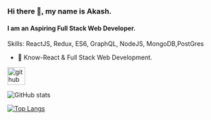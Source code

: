 




### Hi there 👋, my name is Akash.
#### I am an Aspiring Full Stack Web Developer.

Skills: ReactJS, Redux, ES6, GraphQL, NodeJS, MongoDB,PostGres 

- 🌱 Know-React & Full Stack Web Development. 


[<img src='https://cdn.jsdelivr.net/npm/simple-icons@3.0.1/icons/github.svg' alt='github' height='40'>](https://github.com/akashsharmazc)  

![GitHub stats](https://github-readme-stats.vercel.app/api?username=yocarl&show_icons=true)  

[![Top Langs](https://github-readme-stats.vercel.app/api/top-langs/?username=akashsharmazc)](https://github.com/anuraghazra/github-readme-stats)
